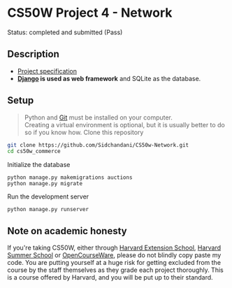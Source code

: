 # CS50W Project 4 - Network
Status: completed and submitted (Pass)
  
## Description
* [Project specification](https://cs50.harvard.edu/web/2020/projects/4/network/#specification)
* **[Django](https://www.djangoproject.com) is used as web framework** and SQLite as the database.

## Setup 
> Python and [Git](https://git-scm.com) must be installed on your computer.  
> Creating a virtual environment is optional, but it is usually better to do so if you know how.
Clone this repository
```bash
git clone https://github.com/Sidchandani/CS50w-Network.git
cd cs50w_commerce
```  

Initialize the database
```
python manage.py makemigrations auctions
python manage.py migrate
```  
Run the development server
```
python manage.py runserver
```


## Note on academic honesty
If you're taking CS50W, either through [Harvard Extension School](https://extension.harvard.edu/), [Harvard Summer School](https://summer.harvard.edu/) or [OpenCourseWare](https://cs50.harvard.edu/web/), please do not blindly copy paste my code. You are putting yourself at a huge risk for getting excluded from the course by the staff themselves as they grade each project thoroughly. This is a course offered by Harvard, and you will be put up to their standard.
